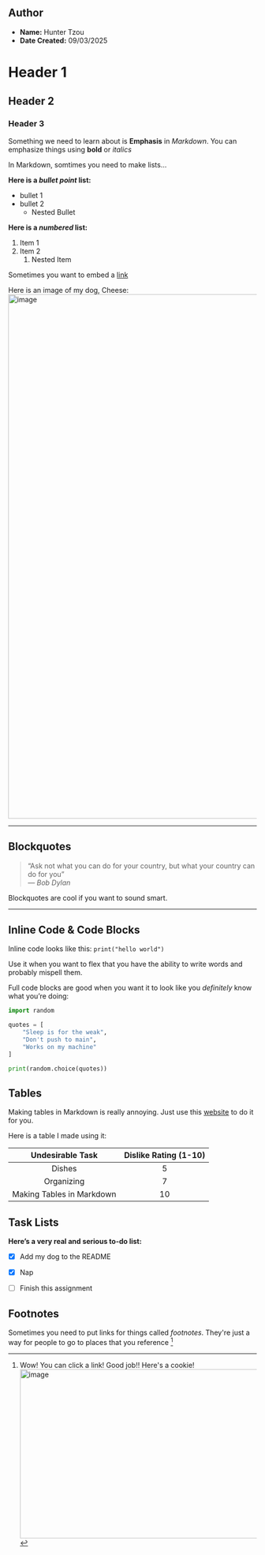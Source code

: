 ## **Author**
- **Name:** Hunter Tzou
- **Date Created:** 09/03/2025

# **Header 1**

## **Header 2**

### **Header 3**

Something we need to learn about is **Emphasis** in *Markdown*. You can emphasize things using **bold** or *italics* 

In Markdown, somtimes you need to make lists...

**Here is a *bullet point* list:**
- bullet 1
- bullet 2
  - Nested Bullet

**Here is a *numbered* list:**
1. Item 1
2. Item 2
   1. Nested Item

Sometimes you want to embed a [link](https://www.reddit.com/media?url=https%3A%2F%2Fexternal-preview.redd.it%2FQiDOnTCqOhVDnYqpDhUG2zzo08I3jbAjoBUv0g5zFM8.gif%3Fauto%3Dwebp%26s%3Da0cdb6e57ae65296d3499b7ca053fe4ae196c7ab)

Here is an image of my dog, Cheese:  
<img width="800" height="1063" alt="image" src="https://github.com/user-attachments/assets/ae73b8f7-9a0d-4c67-8220-bd3a8e1abd22" />

---

## **Blockquotes**

> “Ask not what you can do for your country, but what your country can do for you”  
> *— Bob Dylan*

Blockquotes are cool if you want to sound smart.

---

## **Inline Code & Code Blocks**

Inline code looks like this: `print("hello world")`  

Use it when you want to flex that you have the ability to write words and probably mispell them.

Full code blocks are good when you want it to look like you *definitely* know what you’re doing:

```python
import random

quotes = [
    "Sleep is for the weak",
    "Don't push to main",
    "Works on my machine"
]

print(random.choice(quotes))

```
## **Tables**

Making tables in Markdown is really annoying. Just use this [website](https://www.tablesgenerator.com/markdown_tables) to do it for you. 

Here is a table I made using it:

|    **Undesirable Task**   | **Dislike Rating (1-10)** |
|:-------------------------:|:-------------------------:|
|           Dishes          |             5             |
|         Organizing        |             7             |
| Making Tables in Markdown |             10            |

## **Task Lists**

**Here’s a very real and serious to-do list:**

- [x] Add my dog to the README
- [x] Nap
- [ ] Finish this assignment


## **Footnotes**

Sometimes you need to put links for things called *footnotes*. They're just a way for people to go to places that you reference [^1]

[^1]: Wow! You can click a link! Good job!! Here's a cookie! <img width="500" height="343" alt="image" src="https://github.com/user-attachments/assets/d0920432-92a4-476e-8084-34ce50ece65b" />
